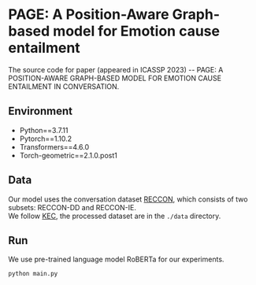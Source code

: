# PAGE: A Position-Aware Graph-based model for Emotion cause entailment
The source code for paper (appeared in ICASSP 2023) -- PAGE: A POSITION-AWARE GRAPH-BASED MODEL FOR EMOTION CAUSE ENTAILMENT IN CONVERSATION.
## Environment
- Python==3.7.11
- Pytorch==1.10.2
- Transformers==4.6.0
- Torch-geometric==2.1.0.post1
## Data
Our model uses the conversation dataset [RECCON](https://github.com/declare-lab/RECCON/tree/main/data/subtask2/fold1), which consists of two subsets: RECCON-DD and RECCON-IE.  
We follow [KEC](https://github.com/LeqsNaN/KEC), the processed dataset are in the `./data` directory.
## Run
We use pre-trained language model RoBERTa for our experiments.
```
python main.py
```
